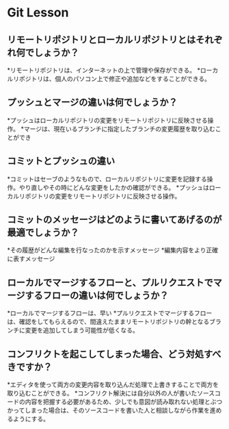 # Git Lesson

## リモートリポジトリとローカルリポジトリとはそれぞれ何でしょうか？

*リモートリポジトリは、インターネットの上で管理や保存ができる。
*ローカルリポジトリは、個人のパソコン上で修正や追加などをすることができる。

## プッシュとマージの違いは何でしょうか？

*プッシュはローカルリポジトリの変更をリモートリポジトリに反映させる操作。
*マージは、現在いるブランチに指定したブランチの変更履歴を取り込むことができ

## コミットとプッシュの違い
*コミットはセーブのようなもので、ローカルリポジトリに変更を記録する操作。やり直しやその時にどんな変更をしたかの確認ができる。
*プッシュはローカルリポジトリの変更をリモートリポジトリに反映させる操作。

## コミットのメッセージはどのように書いてあげるのが最適でしょうか？
*その履歴がどんな編集を行なったのかを示すメッセージ
*編集内容をより正確に表すメッセージ


## ローカルでマージするフローと、プルリクエストでマージするフローの違いは何でしょうか？
*ローカルでマージするフローは、早い
*プルリクエストでマージするフローは、確認をしてもらえるので、間違えたままリモートリポジトリの幹となるブランチに変更を追加してしまう可能性が低くなる。

## コンフリクトを起こしてしまった場合、どう対処すべきですか？
*エディタを使って両方の変更内容を取り込んだ処理で上書きすることで両方を取り込むことができる。
*コンフリクト解決には自分以外の人が書いたソースコードの内容を把握する必要があるため、少しでも意図が読み取れない処理とぶつかってしまった場合は、そのソースコードを書いた人と相談しながら作業を進めるようにする。


